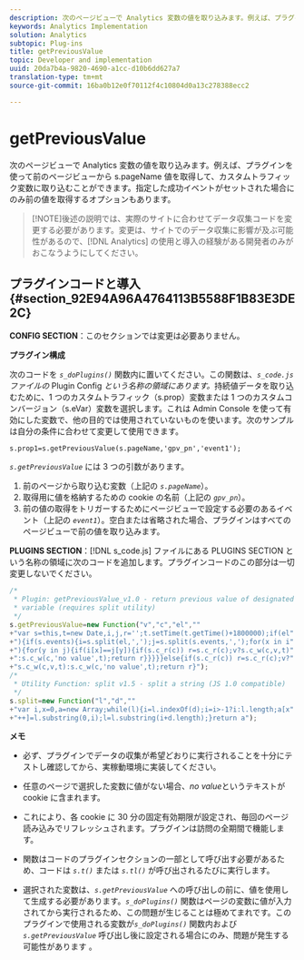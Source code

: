```yaml
---
description: 次のページビューで Analytics 変数の値を取り込みます。例えば、プラグインを使って前のページビューから s.pageName 値を取得して、カスタムトラフィック変数に取り込むことができます。指定した成功イベントがセットされた場合にのみ前の値を取得するオプションもあります。
keywords: Analytics Implementation
solution: Analytics
subtopic: Plug-ins
title: getPreviousValue
topic: Developer and implementation
uuid: 20da7b4a-9820-4690-a1cc-d10b6dd627a7
translation-type: tm+mt
source-git-commit: 16ba0b12e0f70112f4c10804d0a13c278388ecc2

---
```



# getPreviousValue

次のページビューで Analytics 変数の値を取り込みます。例えば、プラグインを使って前のページビューから s.pageName 値を取得して、カスタムトラフィック変数に取り込むことができます。指定した成功イベントがセットされた場合にのみ前の値を取得するオプションもあります。

> [!NOTE]後述の説明では、実際のサイトに合わせてデータ収集コードを変更する必要があります。変更は、サイトでのデータ収集に影響が及ぶ可能性があるので、[!DNL Analytics] の使用と導入の経験がある開発者のみがおこなうようにしてください。

## プラグインコードと導入 {#section_92E94A96A4764113B5588F1B83E3DE2C}

**CONFIG SECTION**：このセクションでは変更は必要ありません。

**プラグイン構成**

次のコードを *`s_doPlugins()`* 関数内に置いてください。この関数は、*`s_code.js`ファイルの* Plugin Config *という名称の領域にあります。*&#x200B;持続値データを取り込むために、1 つのカスタムトラフィック（s.prop）変数または 1 つのカスタムコンバージョン（s.eVar）変数を選択します。これは Admin Console を使って有効にした変数で、他の目的では使用されていないものを使います。次のサンプルは自分の条件に合わせて変更して使用できます。

`s.prop1=s.getPreviousValue(s.pageName,'gpv_pn','event1');`

*`s.getPreviousValue`* には 3 つの引数があります。

1. 前のページから取り込む変数（上記の *`s.pageName`*）。
1. 取得用に値を格納するための cookie の名前（上記の *`gpv_pn`*）。
1. 前の値の取得をトリガーするためにページビューで設定する必要のあるイベント（上記の *`event1`*）。空白または省略された場合、プラグインはすべてのページビューで前の値を取り込みます。

**PLUGINS SECTION**：[!DNL s_code.js] ファイルにある PLUGINS SECTION という名称の領域に次のコードを追加します。プラグインコードのこの部分は一切変更しないでください。

```js
/* 
 * Plugin: getPreviousValue_v1.0 - return previous value of designated 
 * variable (requires split utility) 
 */ 
s.getPreviousValue=new Function("v","c","el","" 
+"var s=this,t=new Date,i,j,r='';t.setTime(t.getTime()+1800000);if(el" 
+"){if(s.events){i=s.split(el,',');j=s.split(s.events,',');for(x in i" 
+"){for(y in j){if(i[x]==j[y]){if(s.c_r(c)) r=s.c_r(c);v?s.c_w(c,v,t)" 
+":s.c_w(c,'no value',t);return r}}}}}else{if(s.c_r(c)) r=s.c_r(c);v?" 
+"s.c_w(c,v,t):s.c_w(c,'no value',t);return r}"); 
/* 
 * Utility Function: split v1.5 - split a string (JS 1.0 compatible) 
 */ 
s.split=new Function("l","d","" 
+"var i,x=0,a=new Array;while(l){i=l.indexOf(d);i=i>-1?i:l.length;a[x" 
+"++]=l.substring(0,i);l=l.substring(i+d.length);}return a"); 
```

**メモ**

* 必ず、プラグインでデータの収集が希望どおりに実行されることを十分にテストし確認してから、実稼動環境に実装してください。
* 任意のページで選択した変数に値がない場合、*no value*&#x200B;というテキストが cookie に含まれます。
* これにより、各 cookie に 30 分の固定有効期限が設定され、毎回のページ読み込みでリフレッシュされます。プラグインは訪問の全期間で機能します。
* 関数はコードのプラグインセクションの一部として呼び出す必要があるため、コードは  *`s.t()`* または *`s.tl()`* が呼び出されるたびに実行します。

* 選択された変数は、*`s.getPreviousValue`* への呼び出しの前に、値を使用して生成する必要があります。*`s_doPlugins()`* 関数はページの変数に値が入力されてから実行されるため、この問題が生じることは極めてまれです。このプラグインで使用される変数が&#x200B;*`s_doPlugins()`* 関数内および *`s.getPreviousValue`* 呼び出し後に設定される場合にのみ、問題が発生する可能性があります 。

